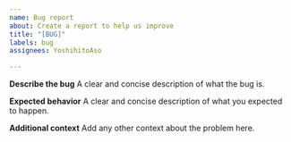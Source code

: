 ```yaml
---
name: Bug report
about: Create a report to help us improve
title: "[BUG]"
labels: bug
assignees: YoshihitoAso

---
```


**Describe the bug**
A clear and concise description of what the bug is.

**Expected behavior**
A clear and concise description of what you expected to happen.

**Additional context**
Add any other context about the problem here.
